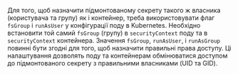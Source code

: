 Для того, щоб назначити підмонтованому секрету такого ж власника (користувача та групу) як і контейнер, треба використовувати флаг `fsGroup` і `runAsUser` у конфігурації поду в Kubernetes. 
Необхідно встановити той самий `fsGroup` (групу) в `securityContext` поду та в `securityContext` контейнера. Значення `fsGroup`, `runAsUser`, і `runAsGroup` повинні бути згодні для того, щоб назначити правильні права доступу.
Ці налаштування дозволять поду та контейнерам обмінюватися доступом до підмонтованого секрету з правильними власниками (UID та GID).